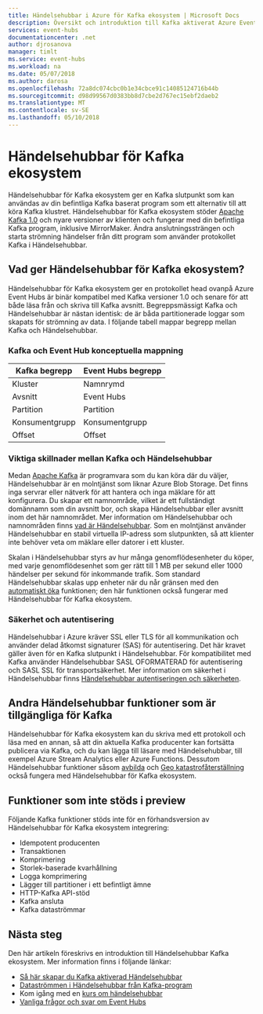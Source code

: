 ```yaml
---
title: Händelsehubbar i Azure för Kafka ekosystem | Microsoft Docs
description: Översikt och introduktion till Kafka aktiverat Azure Event Hubs
services: event-hubs
documentationcenter: .net
author: djrosanova
manager: timlt
ms.service: event-hubs
ms.workload: na
ms.date: 05/07/2018
ms.author: darosa
ms.openlocfilehash: 72a8dc074cbc0b1e34cbce91c14085124716b44b
ms.sourcegitcommit: d98d99567d0383bb8d7cbe2d767ec15ebf2daeb2
ms.translationtype: MT
ms.contentlocale: sv-SE
ms.lasthandoff: 05/10/2018
---
```

# <a name="event-hubs-for-kafka-ecosystems"></a>Händelsehubbar för Kafka ekosystem

Händelsehubbar för Kafka ekosystem ger en Kafka slutpunkt som kan användas av din befintliga Kafka baserat program som ett alternativ till att köra Kafka klustret. Händelsehubbar för Kafka ekosystem stöder [Apache Kafka 1.0](https://kafka.apache.org/10/documentation.html) och nyare versioner av klienten och fungerar med din befintliga Kafka program, inklusive MirrorMaker. Ändra anslutningssträngen och starta strömning händelser från ditt program som använder protokollet Kafka i Händelsehubbar.

## <a name="what-does-event-hubs-for-kafka-ecosystems-provide"></a>Vad ger Händelsehubbar för Kafka ekosystem?

Händelsehubbar för Kafka ekosystem ger en protokollet head ovanpå Azure Event Hubs är binär kompatibel med Kafka versioner 1.0 och senare för att både läsa från och skriva till Kafka avsnitt. Begreppsmässigt Kafka och Händelsehubbar är nästan identisk: de är båda partitionerade loggar som skapats för strömning av data. I följande tabell mappar begrepp mellan Kafka och Händelsehubbar.

### <a name="kafka-and-event-hub-conceptual-mapping"></a>Kafka och Event Hub konceptuella mappning

| Kafka begrepp | Event Hubs begrepp|
| --- | --- |
| Kluster | Namnrymd |
| Avsnitt | Event Hubs |
| Partition | Partition|
| Konsumentgrupp | Konsumentgrupp |
| Offset | Offset|

### <a name="key-differences-between-kafka-and-event-hubs"></a>Viktiga skillnader mellan Kafka och Händelsehubbar

Medan [Apache Kafka](https://kafka.apache.org/) är programvara som du kan köra där du väljer, Händelsehubbar är en molntjänst som liknar Azure Blob Storage. Det finns inga servrar eller nätverk för att hantera och inga mäklare för att konfigurera. Du skapar ett namnområde, vilket är ett fullständigt domännamn som din avsnitt bor, och skapa Händelsehubbar eller avsnitt inom det här namnområdet. Mer information om Händelsehubbar och namnområden finns [vad är Händelsehubbar](event-hubs-what-is-event-hubs.md). Som en molntjänst använder Händelsehubbar en stabil virtuella IP-adress som slutpunkten, så att klienter inte behöver veta om mäklare eller datorer i ett kluster. 

Skalan i Händelsehubbar styrs av hur många genomflödesenheter du köper, med varje genomflödesenhet som ger rätt till 1 MB per sekund eller 1000 händelser per sekund för inkommande trafik. Som standard Händelsehubbar skalas upp enheter när du når gränsen med den [automatiskt öka](event-hubs-auto-inflate.md) funktionen; den här funktionen också fungerar med Händelsehubbar för Kafka ekosystem. 

### <a name="security-and-authentication"></a>Säkerhet och autentisering

Händelsehubbar i Azure kräver SSL eller TLS för all kommunikation och använder delad åtkomst signaturer (SAS) för autentisering. Det här kravet gäller även för en Kafka slutpunkt i Händelsehubbar. För kompatibilitet med Kafka använder Händelsehubbar SASL OFORMATERAD för autentisering och SASL SSL för transportsäkerhet. Mer information om säkerhet i Händelsehubbar finns [Händelsehubbar autentiseringen och säkerheten](event-hubs-authentication-and-security-model-overview.md).

## <a name="other-event-hubs-features-available-for-kafka"></a>Andra Händelsehubbar funktioner som är tillgängliga för Kafka

Händelsehubbar för Kafka ekosystem kan du skriva med ett protokoll och läsa med en annan, så att din aktuella Kafka producenter kan fortsätta publicera via Kafka, och du kan lägga till läsare med Händelsehubbar, till exempel Azure Stream Analytics eller Azure Functions. Dessutom Händelsehubbar funktioner såsom [avbilda](event-hubs-capture-overview.md) och [Geo katastrofåterställning](event-hubs-geo-dr.md) också fungera med Händelsehubbar för Kafka ekosystem.

## <a name="features-that-are-not-supported-in-the-preview"></a>Funktioner som inte stöds i preview

Följande Kafka funktioner stöds inte för en förhandsversion av Händelsehubbar för Kafka ekosystem integrering:

*   Idempotent producenten
*   Transaktionen
*   Komprimering
*   Storlek-baserade kvarhållning
*   Logga komprimering
*   Lägger till partitioner i ett befintligt ämne
*   HTTP-Kafka API-stöd
*   Kafka ansluta
*   Kafka dataströmmar

## <a name="next-steps"></a>Nästa steg

Den här artikeln föreskrivs en introduktion till Händelsehubbar Kafka ekosystem. Mer information finns i följande länkar:

* [Så här skapar du Kafka aktiverad Händelsehubbar](event-hubs-what-is-event-hubs.md)
* [Dataströmmen i Händelsehubbar från Kafka-program](event-hubs-what-is-event-hubs.md)
* Kom igång med en [kurs om händelsehubbar](event-hubs-dotnet-standard-getstarted-send.md)
* [Vanliga frågor och svar om Event Hubs](event-hubs-faq.md)

 
 

